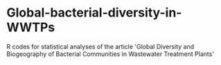 # Global-bacterial-diversity-in-WWTPs
R codes for statistical analyses of the article 'Global Diversity and Biogeography of Bacterial Communities in Wastewater Treatment Plants'
